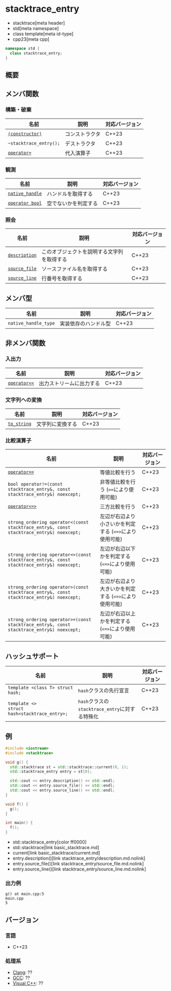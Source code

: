 # stacktrace_entry
* stacktrace[meta header]
* std[meta namespace]
* class template[meta id-type]
* cpp23[meta cpp]

```cpp
namespace std {
  class stacktrace_entry;
}
```

## 概要



## メンバ関数
### 構築・破棄

| 名前 | 説明 | 対応バージョン |
|------|------|----------------|
| [`(constructor)`](stacktrace_entry/op_constructor.md.nolink) | コンストラクタ | C++23 |
| `~stacktrace_entry();` | デストラクタ | C++23 |
| [`operator=`](stacktrace_entry/op_assign.md.nolink) | 代入演算子 | C++23 |


### 観測

| 名前 | 説明 | 対応バージョン |
|------|------|----------------|
| [`native_handle`](stacktrace_entry/native_handle.md.nolink) | ハンドルを取得する | C++23 |
| [`operator bool`](stacktrace_entry/op_bool.md.nolink) | 空でないかを判定する | C++23 |


### 照会

| 名前 | 説明 | 対応バージョン |
|------|------|----------------|
| [`description`](stacktrace_entry/description.md.nolink) | このオブジェクトを説明する文字列を取得する | C++23 |
| [`source_file`](stacktrace_entry/source_file.md.nolink) | ソースファイル名を取得する | C++23 |
| [`source_line`](stacktrace_entry/source_line.md.nolink) | 行番号を取得する | C++23 |


## メンバ型

| 名前 | 説明 | 対応バージョン |
|------|------|----------------|
| `native_handle_type` | 実装依存のハンドル型 | C++23 |


## 非メンバ関数
### 入出力

| 名前 | 説明 | 対応バージョン |
|------|------|----------------|
| [`operator<<`](stacktrace_entry/op_ostream.md.nolink) | 出力ストリームに出力する | C++23 |


### 文字列への変換

| 名前 | 説明 | 対応バージョン |
|------|------|----------------|
| [`to_string`](stacktrace_entry/to_string.md.nolink) | 文字列に変換する | C++23 |


### 比較演算子

| 名前 | 説明 | 対応バージョン |
|------|------|----------------|
| [`operator==`](stacktrace_entry/op_equal.md.nolink) | 等値比較を行う | C++23 |
| `bool operator!=(const stacktrace_entry&, const stacktrace_entry&) noexcept;` | 非等値比較を行う (`==`により使用可能) | C++23 |
| [`operator<=>`](stacktrace_entry/op_compare_3way.md.nolink) | 三方比較を行う | C++23 |
| `strong_ordering operator<(const stacktrace_entry&, const stacktrace_entry&) noexcept;` | 左辺が右辺より小さいかを判定する (`<=>`により使用可能) | C++23 |
| `strong_ordering operator<=(const stacktrace_entry&, const stacktrace_entry&) noexcept;` | 左辺が右辺以下かを判定する (`<=>`により使用可能) | C++23 |
| `strong_ordering operator>(const stacktrace_entry&, const stacktrace_entry&) noexcept;` | 左辺が右辺より大きいかを判定する (`<=>`により使用可能) | C++23 |
| `strong_ordering operator>=(const stacktrace_entry&, const stacktrace_entry&) noexcept;` | 左辺が右辺以上かを判定する (`<=>`により使用可能) | C++23 |


## ハッシュサポート

| 名前 | 説明 | 対応バージョン |
|------------------------------------------------|----------------------------------------|-------|
| `template <class T> struct hash;`              | `hash`クラスの先行宣言                 | C++23 |
| `template <>`<br/> `struct hash<stacktrace_entry>;` | `hash`クラスの`stacktrace_entry`に対する特殊化 | C++23 |


## 例
```cpp example
#include <iostream>
#include <stacktrace>

void g() {
  std::stacktrace st = std::stacktrace::current(0, 1);
  std::stacktrace_entry entry = st[0];

  std::cout << entry.description() << std::endl;
  std::cout << entry.source_file() << std::endl;
  std::cout << entry.source_line() << std::endl;
}

void f() {
  g();
}

int main() {
  f();
}
```
* std::stacktrace_entry[color ff0000]
* std::stacktrace[link basic_stacktrace.md]
* current[link basic_stacktrace/current.md]
* entry.description()[link stacktrace_entry/description.md.nolink]
* entry.source_file()[link stacktrace_entry/source_file.md.nolink]
* entry.source_line()[link stacktrace_entry/source_line.md.nolink]

### 出力例
```
g() at main.cpp:5
main.cpp
5
```

## バージョン
### 言語
- C++23

### 処理系
- [Clang](/implementation.md#clang): ??
- [GCC](/implementation.md#gcc): ??
- [Visual C++](/implementation.md#visual_cpp): ??
